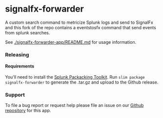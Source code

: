 # signalfx-forwarder
A custom search command to metricize Splunk logs and send to SignalFx and this fork of the repo contains a eventstosfx command that send events from splunk searches.


See [./signalfx-forwarder-app/README.md](./signalfx-forwarder-app/README.md) for usage information.

### Releasing

#### Requirements
You'll need to install the [Splunk Packacking Toolkit](https://dev.splunk.com/enterprise/docs/releaseapps/packagingtoolkit/installpkgtoolkit).
Run `slim package signalfx-forwarder` to generate the .tar.gz and upload to the Github release.

### Support

To file a bug report or request help please file an issue on our [Github
repository](https://github.com/signalfx/splunk-forwarder/) for this app.
